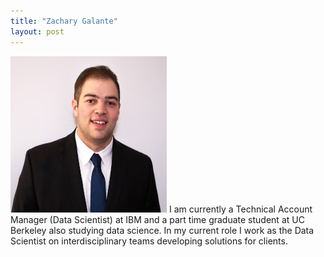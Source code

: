 ```yaml
---
title: "Zachary Galante"
layout: post
---
```

<img src="https://github.com/ZGalante/zgalante.github.io/blob/master/assets/Headshot.jpeg?raw=true" width="250" height="250">
I am currently a Technical Account Manager (Data Scientist) at IBM and a part time graduate student at UC Berkeley also studying data science. In my current role I work as the Data Scientist on interdisciplinary teams developing solutions for clients.

